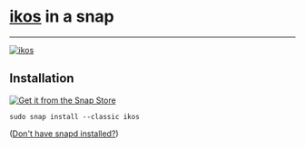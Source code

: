 # [ikos](https://github.com/NASA-SW-VnV/ikos) in a snap #

-------------------------------------------------------------------------------

[![ikos](https://snapcraft.io/ikos/badge.svg)](https://snapcraft.io/ikos)

## Installation ##

[![Get it from the Snap Store](https://snapcraft.io/static/images/badges/en/snap-store-black.svg)](https://snapcraft.io/ikos)

``` shell
sudo snap install --classic ikos
```

([Don't have snapd installed?](https://snapcraft.io/docs/core/install))
